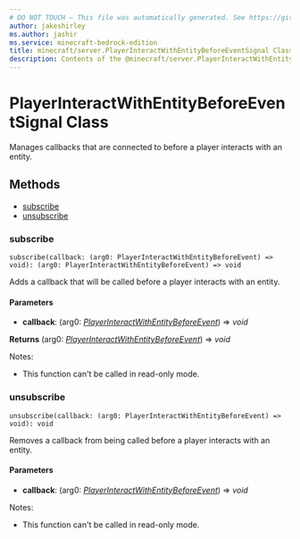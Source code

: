 ```yaml
---
# DO NOT TOUCH — This file was automatically generated. See https://github.com/mojang/minecraftapidocsgenerator to modify descriptions, examples, etc.
author: jakeshirley
ms.author: jashir
ms.service: minecraft-bedrock-edition
title: minecraft/server.PlayerInteractWithEntityBeforeEventSignal Class
description: Contents of the @minecraft/server.PlayerInteractWithEntityBeforeEventSignal class.
---
```

# PlayerInteractWithEntityBeforeEventSignal Class

Manages callbacks that are connected to before a player interacts with an entity.

## Methods
- [subscribe](#subscribe)
- [unsubscribe](#unsubscribe)

### **subscribe**
`
subscribe(callback: (arg0: PlayerInteractWithEntityBeforeEvent) => void): (arg0: PlayerInteractWithEntityBeforeEvent) => void
`

Adds a callback that will be called before a player interacts with an entity.

#### **Parameters**
- **callback**: (arg0: [*PlayerInteractWithEntityBeforeEvent*](PlayerInteractWithEntityBeforeEvent.md)) => *void*

**Returns** (arg0: [*PlayerInteractWithEntityBeforeEvent*](PlayerInteractWithEntityBeforeEvent.md)) => *void*
  
Notes:
- This function can't be called in read-only mode.

### **unsubscribe**
`
unsubscribe(callback: (arg0: PlayerInteractWithEntityBeforeEvent) => void): void
`

Removes a callback from being called before a player interacts with an entity.

#### **Parameters**
- **callback**: (arg0: [*PlayerInteractWithEntityBeforeEvent*](PlayerInteractWithEntityBeforeEvent.md)) => *void*
  
Notes:
- This function can't be called in read-only mode.
